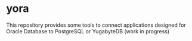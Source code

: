 # yora
This repository provides some tools to connect applications designed for Oracle Database to PostgreSQL or YugabyteDB
(work in progress)

